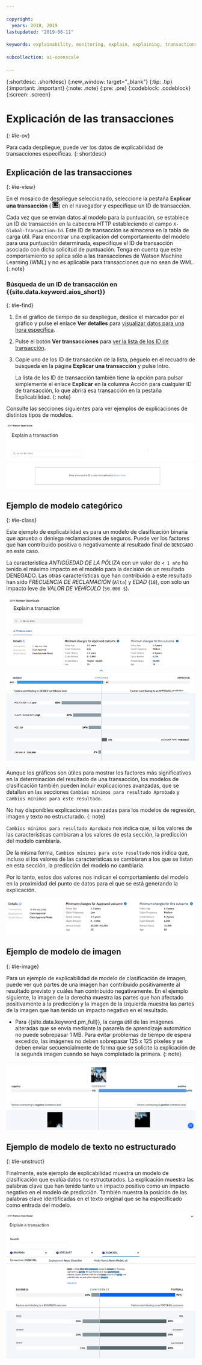 ```yaml
---

copyright:
  years: 2018, 2019
lastupdated: "2019-06-11"

keywords: explainability, monitoring, explain, explaining, transactions, transaction ID

subcollection: ai-openscale

---
```


{:shortdesc: .shortdesc}
{:new_window: target="_blank"}
{:tip: .tip}
{:important: .important}
{:note: .note}
{:pre: .pre}
{:codeblock: .codeblock}
{:screen: .screen}

# Explicación de las transacciones
{: #ie-ov}

Para cada despliegue, puede ver los datos de explicabilidad de transacciones específicas.
{: shortdesc}

## Explicación de las transacciones
{: #ie-view}

En el mosaico de despliegue seleccionado, seleccione la pestaña **Explicar una transacción** ( ![Pestaña Explicar una transacción](images/insight-transact-tab.png)) en el navegador y especifique un ID de transacción.

Cada vez que se envían datos al modelo para la puntuación, se establece un ID de transacción en la cabecera HTTP estableciendo el campo `X-Global-Transaction-Id`. Este ID de transacción se almacena en la tabla de carga útil. Para encontrar una explicación del comportamiento del modelo para una puntuación determinada, especifique el ID de transacción asociado con dicha solicitud de puntuación. Tenga en cuenta que este comportamiento se aplica sólo a las transacciones de Watson Machine Learning (WML) y no es aplicable para transacciones que no sean de WML.
{: note}

### Búsqueda de un ID de transacción en {{site.data.keyword.aios_short}}
{: #ie-find}

1.  En el gráfico de tiempo de su despliegue, deslice el marcador por el gráfico y pulse el enlace **Ver detalles** para [visualizar datos para una hora específica](/docs/services/ai-openscale?topic=ai-openscale-it-ov#it-vdet).
1.  Pulse el botón **Ver transacciones** para [ver la lista de los ID de transacción](/docs/services/ai-openscale?topic=ai-openscale-it-ov#it-tra).
1.  Copie uno de los ID de transacción de la lista, péguelo en el recuadro de búsqueda en la página **Explicar una transacción** y pulse Intro.

    La lista de los ID de transacción también tiene la opción para pulsar simplemente el enlace **Explicar** en la columna Acción para cualquier ID de transacción, lo que abrirá esa transacción en la pestaña Explicabilidad.
    {: note}

  Consulte las secciones siguientes para ver ejemplos de explicaciones de distintos tipos de modelos.

  ![ID de transacción de explicabilidad](images/insight-explain-trans-id.png)

## Ejemplo de modelo categórico
{: #ie-class}

Este ejemplo de explicabilidad es para un modelo de clasificación binaria que aprueba o deniega reclamaciones de seguros. Puede ver los factores que han contribuido positiva o negativamente al resultado final de `DENEGADO` en este caso.

La característica *ANTIGÜEDAD DE LA PÓLIZA* con un valor de `< 1 año` ha tenido el máximo impacto en el modelo para la decisión de un resultado DENEGADO. Las otras características que han contribuido a este resultado han sido *FRECUENCIA DE RECLAMACIÓN* (`Alta`) y *EDAD* (`18`), con sólo un impacto leve de *VALOR DE VEHÍCULO* (`50.000 $`).

![Clasificación binaria de la explicabilidad](images/insight-explain-binary.png)

Aunque los gráficos son útiles para mostrar los factores más significativos en la determinación del resultado de una transacción, los modelos de clasificación también pueden incluir explicaciones avanzadas, que se detallan en las secciones `Cambios mínimos para resultado Aprobado` y `Cambios mínimos para este resultado`.

No hay disponibles explicaciones avanzadas para los modelos de regresión, imagen y texto no estructurado.
{: note}

`Cambios mínimos para resultado Aprobado` nos indica que, si los valores de las características cambiaran a los valores de esta sección, la predicción del modelo cambiaría.

De la misma forma, `Cambios mínimos para este resultado` nos indica que, incluso si los valores de las características se cambiaran a los que se listan en esta sección, la predicción del modelo no cambiaría.

Por lo tanto, estos dos valores nos indican el comportamiento del modelo en la proximidad del punto de datos para el que se está generando la explicación.

![Explicabilidad - Clasificación binaria](images/insight-explain-binary2.png)

## Ejemplo de modelo de imagen
{: #ie-image}

Para un ejemplo de explicabilidad de modelo de clasificación de imagen, puede ver qué partes de una imagen han contribuido positivamente al resultado previsto y cuáles han contribuido negativamente. En el ejemplo siguiente, la imagen de la derecha muestra las partes que han afectado positivamente a la predicción y la imagen de la izquierda muestra las partes de la imagen que han tenido un impacto negativo en el resultado.

- Para {{site.data.keyword.pm_full}}, la carga útil de las imágenes alteradas que se envía mediante la pasarela de aprendizaje automático no puede sobrepasar 1 MB. Para evitar problemas de tiempo de espera excedido, las imágenes no deben sobrepasar 125 x 125 píxeles y se deben enviar secuencialmente de forma que se solicite la explicación de la segunda imagen cuando se haya completado la primera.
{: note}

![Explicabilidad - Clasificación de imagen](images/insight-explain-image.png)

## Ejemplo de modelo de texto no estructurado
{: #ie-unstruct}

Finalmente, este ejemplo de explicabilidad muestra un modelo de clasificación que evalúa datos no estructurados. La explicación muestra las palabras clave que han tenido tanto un impacto positivo como un impacto negativo en el modelo de predicción. También muestra la posición de las palabras clave identificadas en el texto original que se ha especificado como entrada del modelo.

![Explicabilidad - Clasificación de imagen](images/insight-explain-text.png)
